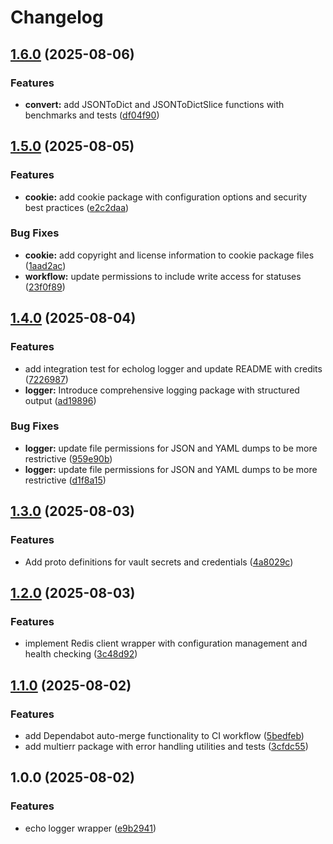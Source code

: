 # Changelog

## [1.6.0](https://github.com/kopexa-grc/x/compare/v1.5.0...v1.6.0) (2025-08-06)


### Features

* **convert:** add JSONToDict and JSONToDictSlice functions with benchmarks and tests ([df04f90](https://github.com/kopexa-grc/x/commit/df04f90998a5ccb69225c77fefe47cbbca01f778))

## [1.5.0](https://github.com/kopexa-grc/x/compare/v1.4.0...v1.5.0) (2025-08-05)


### Features

* **cookie:** add cookie package with configuration options and security best practices ([e2c2daa](https://github.com/kopexa-grc/x/commit/e2c2daa03fea1064bf808f0fe3fa743697d81a2e))


### Bug Fixes

* **cookie:** add copyright and license information to cookie package files ([1aad2ac](https://github.com/kopexa-grc/x/commit/1aad2ac5c671fb0de7c0d1103dfeeeccf6aac83a))
* **workflow:** update permissions to include write access for statuses ([23f0f89](https://github.com/kopexa-grc/x/commit/23f0f89c9c2960e7c7b1b260ab27f48a2af40d08))

## [1.4.0](https://github.com/kopexa-grc/x/compare/v1.3.0...v1.4.0) (2025-08-04)


### Features

* add integration test for echolog logger and update README with credits ([7226987](https://github.com/kopexa-grc/x/commit/7226987713a6b06297981ae7b03104be619aab86))
* **logger:** Introduce comprehensive logging package with structured output ([ad19896](https://github.com/kopexa-grc/x/commit/ad198962488d12f21571387ce4aa2758525bff58))


### Bug Fixes

* **logger:** update file permissions for JSON and YAML dumps to be more restrictive ([959e90b](https://github.com/kopexa-grc/x/commit/959e90be8de24bcb41120a4d4dc95a1941fdd086))
* **logger:** update file permissions for JSON and YAML dumps to be more restrictive ([d1f8a15](https://github.com/kopexa-grc/x/commit/d1f8a15474ba687c98b500a9bfb99c799f6d4463))

## [1.3.0](https://github.com/kopexa-grc/x/compare/v1.2.0...v1.3.0) (2025-08-03)


### Features

* Add proto definitions for vault secrets and credentials ([4a8029c](https://github.com/kopexa-grc/x/commit/4a8029cb54d2c0f5afc693c00b8a1815636f1cd2))

## [1.2.0](https://github.com/kopexa-grc/x/compare/v1.1.0...v1.2.0) (2025-08-03)


### Features

* implement Redis client wrapper with configuration management and health checking ([3c48d92](https://github.com/kopexa-grc/x/commit/3c48d927c2bf4ac4b2caecb7ad6e30219f499afa))

## [1.1.0](https://github.com/kopexa-grc/x/compare/v1.0.0...v1.1.0) (2025-08-02)


### Features

* add Dependabot auto-merge functionality to CI workflow ([5bedfeb](https://github.com/kopexa-grc/x/commit/5bedfebf2c2e18102c8cee3448858fee8fec5fd1))
* add multierr package with error handling utilities and tests ([3cfdc55](https://github.com/kopexa-grc/x/commit/3cfdc551a605bd6733116dd838acc5aaf8bbc5f8))

## 1.0.0 (2025-08-02)


### Features

* echo logger wrapper ([e9b2941](https://github.com/kopexa-grc/x/commit/e9b29411e2c7ff7c0d1bcac1410aa90cb0673d48))
